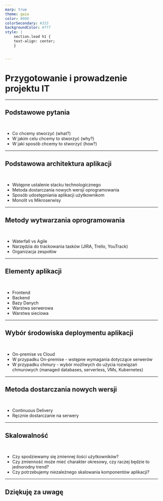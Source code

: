 ```yaml
---
marp: true
theme: gaia
color: #000
colorSecondary: #333
backgroundColor: #fff
style: |
    section.lead h1 {
    text-align: center;
    }


---
```

<!-- _class: lead -->
# Przygotowanie i prowadzenie projektu IT


---
<!-- _class: lead -->
## Podstawowe pytania
<br>

- Co chcemy stworzyć (what?)
- W jakim celu chcemy to stworzyć (why?)
- W jaki sposób chcemy to stworzyć (how?)

---
<!-- _class: lead -->
## Podstawowa architektura aplikacji
<br>

- Wstępne ustalenie stacku technologicznego
- Metoda dostarczania nowych wersji oprogramowania
- Sposób udostępniania aplikacji użytkownikom
- Monolit vs Mikroserwisy

---
<!-- _class: lead -->
## Metody wytwarzania oprogramowania
<br>

- Waterfall vs Agile
- Narzędzia do trackowania tasków (JIRA, Trello, YouTrack)
- Organizacja zespołów

---
<!-- _class: lead -->
## Elementy aplikacji
<br>

- Frontend
- Backend
- Bazy Danych
- Warstwa serwerowa
- Warstwa sieciowa

---
<!-- _class: lead -->
## Wybór środowiska deploymentu aplikacji
<br>

- On-premise vs Cloud
- W przypadku On-premise - wstępne wymagania dotyczące serwerów
- W przypadku chmury - wybór możliwych do użycia rozwiązań chmurowych (managed databases, serverless, VMs, Kubernetes)

---
<!-- _class: lead -->
## Metoda dostarczania nowych wersji
<br>

- Continuous Delivery
- Ręcznie dostarczanie na serwery

---
<!-- _class: lead -->
## Skalowalność
<br>

- Czy spodziewamy się zmiennej ilości użytkowników?
- Czy zmienność może mieć charakter okresowy, czy raczej będzie to jednorodny trend?
- Czy potrzebujemy niezależnego skalowania komponentów aplikacji?

---
<!-- _class: lead -->
## Dziękuję za uwagę
<br>
